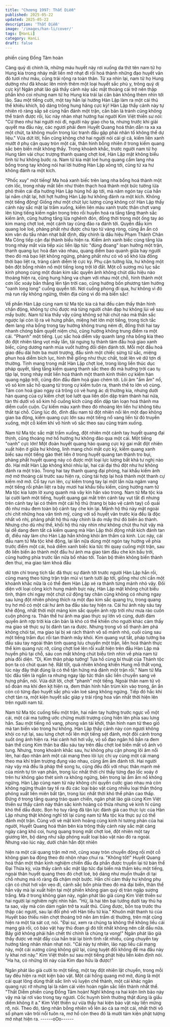 ```yaml
---
title: "Chương 1997: Thất Diễm"
published: 2025-05-22
updated: 2025-05-22
description: 'Thất Diễm'
image: '/images/han-li/cover/'
tags: [HanLi]
category: HanLi
draft: false
---
```


phiến cùng Đồng Tâm hoàn

Càng quỷ dị chính là, những máu huyết này rơi xuống da thịt tên
nam tử họ Hung kia trong nháy mắt liền mờ nhạt đi rồi hoá thành
những đạo huyết văn đỏ tươi như máu, cũng trải rộng ra toàn
thân. Từ xa nhìn lại, nam tử họ Hung dường như đã khoác lên
mình thêm một loại huyết sắc phù y, trông quỷ dị cực kỳ!
Ngân phát lão giả thấy cảnh này sắc mặt thoáng cái trở nên thập
phần khó coi nhưng nam tử họ Hung kia trái lại căn bản không
thèm nhìn tới lão. Sau một tiếng cười, một tay hắn lại hướng Hàn
Lập làm ra một cái thủ thế khiêu khích, bộ dáng trông hung hăng
cực kỳ!
Hàn Lập thấy cảnh này tự nhiên rõ ràng sắp sẽ cùng hắn đánh
một trận, căn bản là tránh cũng không thể tránh được rồi, lúc này
nhàn nhạt hướng hai người Kim Việt thiền sư nói:
"Cứ theo như hai người nói đi, người này giao cho ta, nhưng trước
khi giải quyết ma đầu này, các ngươi phải đem Huyết Quang hoá
thân dẫn ra xa xa một chút, ta không muốn trong lúc tranh đấu
gặp phải nhân tố không thể dự liệu."
Vừa dứt lời, hắn cũng không chờ hai người nói cái gì cả, kiếm liên
xanh mướt ở phụ cận quay tròn một cái, thân hình bỗng nhiên ở
trong kiếm quang sắc bén biến mất không thấy. Trong khoảnh
khắc, trước người nam tử họ Hung tầm vài chục trượng thanh
quang chợt loé, Hàn Lập mặt không biểu tình từ hư không bước
ra.
Nam tử kia mặt loé hung quang cầm lang nha bổng trong tay
không nói hai lời hướng Hàn Lập xông tới, cũng từ xa hư không
đánh ra một kích.

"Phốc xuy" một tiếng!
Ma hoả xanh biếc trên lang nha bổng hoá thành một cơn lốc,
trong nháy mắt liền như thiên thạch hoá thành một bức tường lửa
phô thiên cái địa hướng Hàn Lập hùng hổ áp tới, mà năm ngón
tay của hắn lại nắm chặt lại, hời hợt hướng Hàn Lập hư không
đánh ra một kích.
Không một tiếng động! Giống như một chút lực lượng cũng không
có!
Hàn Lập thấy cảnh này sắc mặt lại trầm xuống, kiếm liên màu
xanh trước thân chợt vang lên từng tiếng kiếm ngân trong trẻo rồi
huyễn hoá ra tầng tầng thanh sắc kiếm ảnh, cũng hướng tầng lửa
nghênh đón, đồng thời trong một ống tay áo kim mang chợt loé,
một cánh tay cũng đảo ra đánh tới.
Quyền đầu kim quang loè loè, phảng phất như được chú tạo từ
vàng ròng, cũng ẩn ẩn có kim văn du tẩu nhàn nhạt bất định, đây
chính là dấu hiệu Phạm Thánh Chân Ma Công tiếp cận đại thành
biểu hiện ra.
Kiếm ảnh xanh biếc cùng tầng lửa trong nháy mắt vừa tiếp xúc
liền lập tức "đùng đoang" loạn hưởng một trận, thanh quang lục
hoả đan vào nhau, quang diễm bao quanh giữa hay người theo
đó mà bạo liệt không ngừng, phảng phất như có vô số khó lửa
đồng thời bạo liệt ra, tràng cảnh diễm lệ cực kỳ.
Phụ cận tường lửa, hư không một bên đột bỗng nhiên nổ một
tiếng long trời lở đất.
Một cỗ sương mù lục sắc kình phong cùng một đoàn kim sắc
quyền ảnh không chút dấu hiệu nào thoáng hiện ra, cũng hung
hăng va chạm với nhau một chỗ, hình thành một cơn lốc xoáy bắn
thẳng lên tận trời cao, cũng hướng bốn phương tám hướng "oanh
long long" cuồng quyển tới.
Nơi cuồng phong đi qua, hư không vì đó mà run rẩy không
ngừng, thiên địa cũng vì đó mà biến sắc!

Về phần Hàn Lập cùng nam tử Ma tộc kia cả hai đều cảm thấy
thân hình chấn động, không tự chủ được mà từng người chân
đạp hư không lùi về sau mấy bước.
Nam tử kia thấy vậy cũng không sợ hãi chút nào mà thần sắc
ngược lại còn lộ ra vẻ hưng phấn, miệng hét lớn một tiếng, trong
tích tắc đem lang nha bổng trong tay hướng không trung ném đi,
đồng thời hai tay nhanh chóng bấm quyết niệm chú, cũng hướng
không trung điểm ra một cái.
"Phanh" một tiếng.
Lục sắc hoả diễm vây quanh lang nha bổng kia theo đó đột nhiên
tăng vọt mấy lần, tái ngưng tụ thành tám đầu hoả giao xanh biếc,
cũng dương nanh múa vuốt hướng đối diện đánh tới. Mỗi một đầu
hoả giao đều dài hơn ba mươi trượng, đầu sinh một chiếc sừng
tử sắc, miệng phun hoả diễm bích lục, hình thể giống như thực
chất, toát lên vẻ dữ tợn dị thường.
Tinh mang trong mắt Hàn Lập chợt loé, trong lòng liền thúc dục
pháp quyết, tầng tầng kiếm quang thanh sắc theo đó mà hướng
trời cao tụ tập lại, trong nháy mắt liền hoá thành một thanh kình
thiên cự kiếm hàn quang ngập trời, cũng đón đầu đám hoả giao
chém tới. Lôi âm "ầm ầm" nổ, vô só kim sắc hồ quang từ trong cự
kiếm tuôn ra, thanh thế to lớn vô cùng.
Tám con hoả giao ngay cả trông có vẻ hung ác dị thường kia,
nhưng dưới hàn quang của cự kiếm chợt loé lướt qua liền dồn
dập trảm thành hai nửa, tàn thi dưới vô số kim hồ cuồng kích
cũng dồn dập tán loạn hoá thành ma diễm cuồn cuộn.
Cự kiếm màu xanh theo đó nhoáng lên liền hư không tiêu thất tại
chỗ.
Cùng lúc đó, đỉnh đầu nam tử đột nhiên nổi lên một đạo không
gian ba động, kiếm quang cực lớn sau một tiếng nổ vang liền từ
đó truyền xuống, một cỗ kiếm khí vô hình vô sắc theo sau cũng
trảm xuống.

Nam tử Ma tộc sắc mặt trầm xuống, đột nhiên một cánh tay huyết
quang đại thịnh, cũng thoáng mơ hồ hướng hư không đảo qua
một cái.
Một tiếng "oanh" cực lớn!
Một đoàn huyết quang hào quang cực kỳ gai mắt đột nhiên xuất
hiện ở giữa hư không, linh mang chói mắt cực kỳ, kiếm quang
xanh biếc sau một tiếng gào thét liền ở trong huyết quang tan
thành tro bụi, phảng phất huyết quang này có được một loại lực
lượng bất khả tư nghị nào đó.
Hai mắt Hàn Lập không khỏi nhíu lại, hai cái đại thủ đột như hư
không đánh ra một trảo.
Trong hai tay thanh quang đại phóng, hai khẩu kiếm ảnh mờ mờ
thoáng cái trước sau hiện ra, cũng tái hợp lại hoá thành một
thanh cự kiếm mờ mờ. Cổ tay run lên, cự kiếm trong tay lại một
lần nữa ngâm vang một tiếng rồi phân liệt ra bảy mươi hai khẩu
tiểu kiếm, cũng hướng nam tử Ma tộc kia lượn lờ xung quanh mà
vây kín hắn vào trong.
Nam tử Ma tộc kia lại cười lạnh một tiếng, huyết quang gai mắt
trên cánh tay vụt tắt đi nhưng trên cánh tay lại có thêm một cái hộ
thủ (trang bị bảo vệ cánh tay) cổ quái đỏ như máu đem toàn bộ
cánh tay che kín lại. Mảnh hộ thủ này mặt ngoài chi chít những
hoa văn tinh mỹ, cùng với số huyết văn trước kia đều là độc nhất
vô nhị, phảng phất hộ thủ này chính là do mấy thứ đó biến ảo
thành. Nhưng cho dù như thế, khối hộ thủ này nhìn như không
chút thu hút vậy mà lại dễ dang đem tất cả kiếm quang mà Hàn
Lập thôi động nhất kích đánh tan đi, điều này làm cho Hàn Lập
hắn không khỏi âm thầm cả kinh.
Lúc này, cái đầu nam tử Ma tộc khẽ động, lại lần nữa dùng một
ngón tay hướng về phía trước điểm một cái, hoả diễm xanh biếc
kia tức thì quay cuồng một trận, sau đó liền biến ảo thành một
đầu hư ảnh ma giao tám đầu che kín bầu trời, cũng hướng phía
trước lần nữa bổ nhào tới.
Toàn bộ thiên không biến thành đen thui, ma giao tám khoả đầu

dữ tợn chỉ trong tích tắc đã thực sự đánh tới trước người Hàn Lập
hắn rồi, cũng mang theo từng trận trận mùi vị tanh tưởi ập tới,
giống như chỉ cần một khoảnh khắc nữa là có thể đem Hàn Lập
xé ra thành từng mảnh nhỏ vậy.
Đối diện với loại công kích hung mãnh bực này, Hàn Lập mặt
không chút biểu tình, thậm chí ngay một chút cử động tay chân
cũng không có nhưng ngay sau lưng đột nhiên phóng thích ra một
đạo kim sắc quang trụ, trong quang trụ hơ mồ có một cái hư ảnh
ba đầu sáu tay hiện ra.
Cái hư ảnh này sáu tay khẽ động, nhất thời một mảng kim sắc
quyền ảnh rợp trời như mưa rào cuồn cuộn phóng ra.
Thân thể hư ảnh ma giao thực sự lớn vô cùng, dưới đám quyền
ảnh rợp trời kia căn bản là khó có thể khiến cho người khác cảm
thấy ma giao sẽ thực sự bị đánh tan ra được. Nhưng trong vô số
thanh âm phá không chói tai, ma giao lại bị xé rách thành vô số
mảnh nhỏ, cuối cùng sau một tiếng trầm đục rồi tan thành mây
khói.
Kim quang vụt tắt, pháp tướng ba đầu sáu tay ngoài thân tinh
quang lưu chuyển một trận, liền hoá thành thực thể kim quang
rực rỡ, cũng chợt loé lên rồi xuất hiện trên đầu Hàn Lập mà
huyền phù tại chỗ, sáu con mắt không chút biểu tình nhìn về phía
nam tử phía đối diện.
"Di, Kim thân pháp tướng! Tựa hồ cùng bí thuật của Thánh tộc
bọn ta có chút quan hệ. Rất tốt, quả nhiên không khiến Hung mỗ
thất vọng, lúc này đây thật đúng là có thể tận hứng mà đánh một
trận rồi."
Nam tử Ma tộc đầu tiên là ngẩn ra nhưng ngay lập tức thần sắc
liền chuyển sang vẻ hưng phấn, nói.
Vừa dứt lời, chợt "phanh" một tiếng. Ngoài thân nam tử vô số
đoàn ma khí đen kịt hiện ra, đem thân hình hắn trùm kín vào
trong, ẩn ẩn còn có từng đạo huyết sắc phù văn loé sáng không
ngừng. Tiếp đó hắc khí chợt tản ra, một kiện huyết sắc giáp y trải
rộng hoa văn nhất thời hiện lên trên người nam tử.

Nam tử Ma tộc cuồng tiếu một trận, hai nắm tay hướng trước
ngực vỗ một cái, một cái ma tướng ước chừng mười trượng cũng
hiện lên phía sau lưng hắn.
Sau một tiếng nổ vang, phong vân tái khởi, thân hình nam tử theo
gió mà tan biến vào trong hư không.
Hàn Lập thấy cảnh này con ngươi không khỏi co rụt lại, sau lưng
chợt nổi lên một tiếng sét đánh, một đôi cánh trong suốt óng ánh
hiện ra. Hai cánh hơi hơi vẫy, vô số đạo ngân hồ bắn ra đem bản
thể cùng Kim thân ba đầu sáu tay trên đầu chợt loé biến mất vô
ảnh vô tung. Nhưng, trong khoảnh khắc sau, hư không phụ cận
phong lôi âm nổi lên, hai đạo nhân ảnh một cái mang theo lôi lực
chi uy cùng một cái mang theo ma khí trăm trượng đụng vào
nhau, cũng ầm ầm đánh tới.
Hai người này vậy mà đều là pháp thể song tu, cũng đều đối với
nhục thân mạnh mẽ của mình tự tin vạn phần, trong lúc nhất thời
chỉ thấy từng đạo lốc xoáy ở trên hư không gào thét sinh ra không
ngừng, bên trong lại ầm ầm nổ không ngừng.
Hàn Lập cùng nam tử này không chỉ quyền cước giao nhau mà
còn không ngừng thuận tay tế ra đủ các loại bảo vật cùng nhiều
loại thần thông phóng xuất liên miên bất tận, trong lúc nhất thời
khó thể phân cao thấp.
Đứng ở trong tầng quang tráo quan chiến, ngân phát lão giả cùng
Kim Việt thiền sư thấy cảnh này thần sắc kinh hoảng có thừa
nhưng vẻ kinh hỉ cũng khó thể dấu được.
Bọn họ tuy rằng đã tận lực đánh giá cao thực lực của Hàn Lập
nhưng thật không nghĩ tới lại cùng nam tử Ma tộc kia thực sự có
thể đánh một trận.
Cùng với vẻ mặt kinh hoảng cùng kinh hỉ tương phản của hai
người, Huyết Quang hoá thân bên kia trông thấy cảnh này sắc
mặt càng ngày càng khó coi, hung quang trong mắt chợt loé, đột
nhiên một tay giương lên, bộ dáng như sắp phóng xuất loại bảo
vật nào đó ra ngoài. Nhưng vào lúc này, dưới chân hắn đột nhiên

hiện ra một cái quang trận mờ mờ, cũng xoay tròn chuyển động
rồi một cỗ không gian ba động theo đó nhộn nhạo chui ra.
"Không tốt!"
Huyết Quang hoá thân một thân kinh nghiệm chiến đấu đa phần
được truyền lại từ bản thể Đại Thừa kỳ, vừa thấy cảnh sắc mặt
lập tức đại biến mà thầm kêu một tiếng, ngoài thân huyết quang
theo đó chợt loé, bộ dáng như muốn thuấn di tại chỗ nhưng mà rõ
ràng đã chậm một bước.
Hắn chỉ cảm thấy hư không phụ cận có chút hơi vặn vẹo đi, cảnh
sắc bốn phía theo đó mà đại biến, thân thể hắn vậy mà lại xuất
hiện tại một phiến không gian quỷ dị tràn ngập sương trắng.
Mà ở trong không gian này, ngân phát lão giả cùng Kim Việt thiền
sư hai người lại nghiêm nghị nhìn hắn.
"Hừ, là hai tên bại tướng dưới tay thủ hạ ta sao, vậy mà cón dám
ngăn trở ta xuất thủ. Cũng được, bổn toạ trước thu thập các
ngươi, sau lại đối phó với Hàn tiểu tử kia."
Khuôn mặt thanh tú của Huyết bào thiếu niên chợt thoáng trở nên
âm trầm dị thường, trên mặt cũng hiện ra một tia sát cơ, nói.
"Đại sư, xem ra chúng ta không thể không liều cái mạng già rồi,
có bảo vật hay thủ đoạn gì đó tốt nhất không nên cất dấu nữa.
Bây giờ không phải hắn chết thì chính là chúng ta vong!"
Ngân phát lão giả thấy được vẻ mặt đấy của hắn trái lại bình tĩnh
rất nhiều, cũng chuyển tay hướng tăng nhân nhàn nhạt nói.
"Cái này tự nhiên, lão nạp liều cái mạng này, một cái xương cũng
không giữ lại, cũng tuyệt đối không để ma đầu này ly khai nơi
này."
Kim Việt thiền sư sau một tiếng phật hiệu liền kiên định nói.
"Ha ha, có những lời này của Kim đạo hữu là được!"

Ngân phát lão giả cười to một tiếng, một tay đột nhiên lật chuyển,
trong mỗi tay đều hiện ra một kiện bảo vật.
Một cái hồng quang mờ mờ, đúng là một cái quạt lông dùng thất
sắc linh vũ luyện chế thành, một cái khác ngân quang rực rỡ
nhưng lại là năm cái viên hoàn ngân sắc liền thành nhất thể.
"Thất Diễm phiến cùng Đồng Tâm hoàn! Nghĩ không ra hai kiện
linh bảo này vậy mà lại rơi vào trong tay ngươi. Cốc huynh bình
thường thật đúng là giấu diếm không ít a."
Kim Việt thiền sư vừa thấy hai kiện bảo vật này liền mừng rỡ, nói.
Theo đó, tăng nhân bỗng nhiên vỗ lên áo cà sa một cái, nhất thời
vô số phạm văn trôi nổi tuôn ra, mơ hồ còn theo đó là mười tám
kiện phật tượng mờ nhạt hiện ra.
------oOo------
